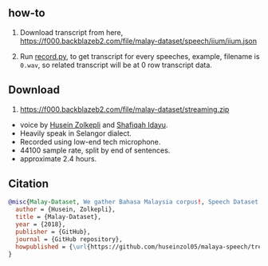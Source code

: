 ## how-to

1. Download transcript from here, https://f000.backblazeb2.com/file/malay-dataset/speech/iium/iium.json

2. Run [record.py](record.py), to get transcript for every speeches, example, filename is `0.wav`, so related transcript will be at 0 row transcript data.

## Download

1. https://f000.backblazeb2.com/file/malay-dataset/streaming.zip

  - voice by [Husein Zolkepli](https://www.linkedin.com/in/husein-zolkepli/) and [Shafiqah Idayu](https://www.facebook.com/shafiqah.ayu).
  - Heavily speak in Selangor dialect.
  - Recorded using low-end tech microphone.
  - 44100 sample rate, split by end of sentences.
  - approximate 2.4 hours.

## Citation

```bibtex
@misc{Malay-Dataset, We gather Bahasa Malaysia corpus!, Speech Dataset from IIUM Confession texts,
  author = {Husein, Zolkepli},
  title = {Malay-Dataset},
  year = {2018},
  publisher = {GitHub},
  journal = {GitHub repository},
  howpublished = {\url{https://github.com/huseinzol05/malaya-speech/tree/master/data/iium}}
}
```